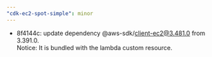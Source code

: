 ```yaml
---
"cdk-ec2-spot-simple": minor
---
```


- 8f4144c: update dependency @aws-sdk/client-ec2@3.481.0 from 3.391.0.  
  Notice: It is bundled with the lambda custom resource.
